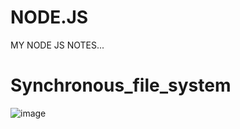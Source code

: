 # NODE.JS
MY NODE JS NOTES...

 # Synchronous_file_system
![image](https://github.com/kaif21-cmd/NODE.JS/assets/85302180/bbe99936-2573-41f7-b549-9b6ce2770338)

